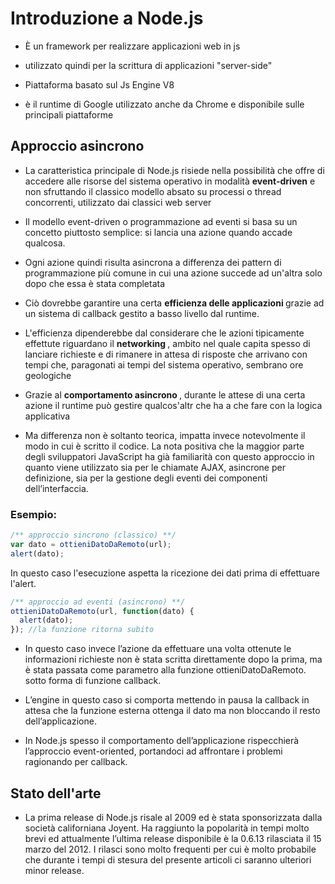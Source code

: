 # Introduzione a Node.js

+ È un framework per realizzare applicazioni web in js
+ utilizzato quindi per la scrittura di applicazioni "server-side"

+ Piattaforma basato sul Js Engine V8
+ è il runtime di Google utilizzato anche da Chrome e disponibile sulle principali piattaforme

## Approccio asincrono
+ La caratteristica principale di Node.js risiede nella possibilità che offre di accedere alle risorse del sistema operativo in modalità <b>event-driven</b> e non sfruttando il classico modello absato su processi o thread concorrenti, utilizzato dai classici web server

+ Il modello event-driven o programmazione ad eventi si basa su un concetto piuttosto semplice: si lancia una azione quando accade qualcosa.
+ Ogni azione quindi risulta asincrona a differenza dei pattern di programmazione più comune in cui una azione succede ad un'altra solo dopo che essa è stata completata

+ Ciò dovrebbe garantire una certa <b> efficienza delle applicazioni </b> grazie ad un sistema di callback gestito a basso livello dal runtime. 

+ L'efficienza dipenderebbe dal considerare che le azioni tipicamente effettute riguardano il <b> networking </b>, ambito nel quale capita spesso di lanciare richieste e di rimanere in attesa di risposte che arrivano con tempi che, paragonati ai tempi del sistema operativo, sembrano ore geologiche

+ Grazie al <b> comportamento asincrono </b>, durante le attese di una certa azione il runtime può gestire qualcos'altr che ha a che fare con la logica applicativa

+ Ma differenza non è soltanto teorica, impatta invece notevolmente il modo in cui è scritto il codice. La nota positiva che la maggior parte degli sviluppatori JavaScript ha già familiarità con questo approccio in quanto viene utilizzato sia per le chiamate AJAX, asincrone per definizione, sia per la gestione degli eventi dei componenti dell’interfaccia.

### Esempio:
``` js
/** approccio sincrono (classico) **/
var dato = ottieniDatoDaRemoto(url);
alert(dato);
```
In questo caso l'esecuzione aspetta la ricezione dei dati prima di effettuare l'alert.
``` js
/** approccio ad eventi (asincrono) **/
ottieniDatoDaRemoto(url, function(dato) {
  alert(dato);
}); //la funzione ritorna subito
```

+ In questo caso invece l’azione da effettuare una volta ottenute le informazioni richieste non è stata scritta direttamente dopo la prima, ma è stata passata come parametro alla funzione ottieniDatoDaRemoto. sotto forma di funzione callback.

+ L’engine in questo caso si comporta mettendo in pausa la callback in attesa che la funzione esterna ottenga il dato ma non bloccando il resto dell’applicazione.

+ In Node.js spesso il comportamento dell’applicazione rispecchierà l’approccio event-oriented, portandoci ad affrontare i problemi ragionando per callback.

## Stato dell'arte
+ La prima release di Node.js risale al 2009 ed è stata sponsorizzata dalla società californiana Joyent. Ha raggiunto la popolarità in tempi molto brevi ed attualmente l’ultima release disponibile è la 0.6.13 rilasciata il 15 marzo del 2012. I rilasci sono molto frequenti per cui è molto probabile che durante i tempi di stesura del presente articoli ci saranno ulteriori minor release.